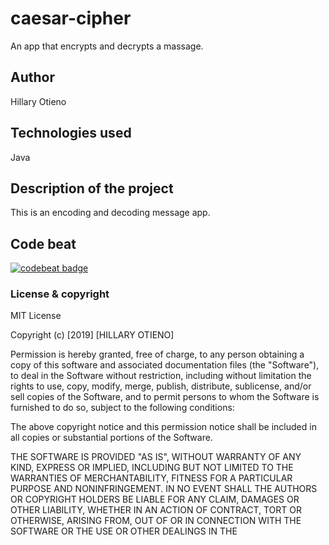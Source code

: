# caesar-cipher
An app that encrypts and decrypts a massage.
## Author
Hillary Otieno
## Technologies used
Java
## Description of the project
This is an encoding and decoding message app.
## Code beat
[![codebeat badge](https://codebeat.co/badges/73ba78aa-948e-497d-b58d-310145db7951)](https://codebeat.co/projects/github-com-hillary-oti-caesar-cipher-master)
### License & copyright
MIT License

Copyright (c) [2019] [HILLARY OTIENO]

Permission is hereby granted, free of charge, to any person obtaining a copy
of this software and associated documentation files (the "Software"), to deal
in the Software without restriction, including without limitation the rights
to use, copy, modify, merge, publish, distribute, sublicense, and/or sell
copies of the Software, and to permit persons to whom the Software is
furnished to do so, subject to the following conditions:

The above copyright notice and this permission notice shall be included in all
copies or substantial portions of the Software.

THE SOFTWARE IS PROVIDED "AS IS", WITHOUT WARRANTY OF ANY KIND, EXPRESS OR
IMPLIED, INCLUDING BUT NOT LIMITED TO THE WARRANTIES OF MERCHANTABILITY,
FITNESS FOR A PARTICULAR PURPOSE AND NONINFRINGEMENT. IN NO EVENT SHALL THE
AUTHORS OR COPYRIGHT HOLDERS BE LIABLE FOR ANY CLAIM, DAMAGES OR OTHER
LIABILITY, WHETHER IN AN ACTION OF CONTRACT, TORT OR OTHERWISE, ARISING FROM,
OUT OF OR IN CONNECTION WITH THE SOFTWARE OR THE USE OR OTHER DEALINGS IN THE
